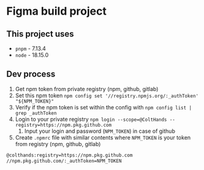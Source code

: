 # Figma build project

## This project uses

* `pnpm` - 7.13.4
* `node` - 18.15.0

## Dev process

1. Get npm token from private registry (npm, github, gitlab)
2. Set this npm token `npm config set '//registry.npmjs.org/:_authToken' "${NPM_TOKEN}"`
3. Verify if the npm token is set within the config with `npm config list | grep _authToken`
4. Login to your private registry `npm login --scope=@ColtHands --registry=https://npm.pkg.github.com`
   1. Input your login and password (`NPM_TOKEN`) in case of github
5. Create `.npmrc` file with similar contents where `NPM_TOKEN` is your token from registry (npm, github, gitlab)

```bash
@colthands:registry=https://npm.pkg.github.com
//npm.pkg.github.com/:_authToken=NPM_TOKEN
```
